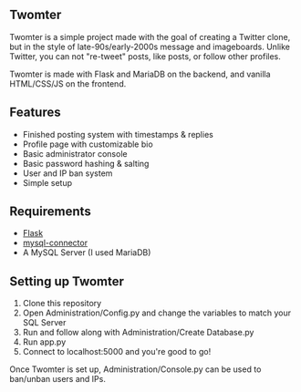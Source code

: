 <h2>Twomter</h2>
Twomter is a simple project made with the goal of creating a Twitter clone, but in the style of late-90s/early-2000s message and imageboards.
Unlike Twitter, you can not "re-tweet" posts, like posts, or follow other profiles.

Twomter is made with Flask and MariaDB on the backend, and vanilla HTML/CSS/JS on the frontend.

<h2>Features</h2>

* Finished posting system with timestamps & replies
* Profile page with customizable bio
* Basic administrator console
* Basic password hashing & salting
* User and IP ban system
* Simple setup

<h2>Requirements</h2>

* [Flask](https://flask.palletsprojects.com/en/2.0.x/)
* [mysql-connector](https://pypi.org/project/mysql-connector-python/)
* A MySQL Server (I used MariaDB)

<h2>Setting up Twomter</h2>

1. Clone this repository
2. Open Administration/Config.py and change the variables to match your SQL Server
3. Run and follow along with Administration/Create Database.py
4. Run app.py
5. Connect to localhost:5000 and you're good to go!

Once Twomter is set up, Administration/Console.py can be used to ban/unban users and IPs.
